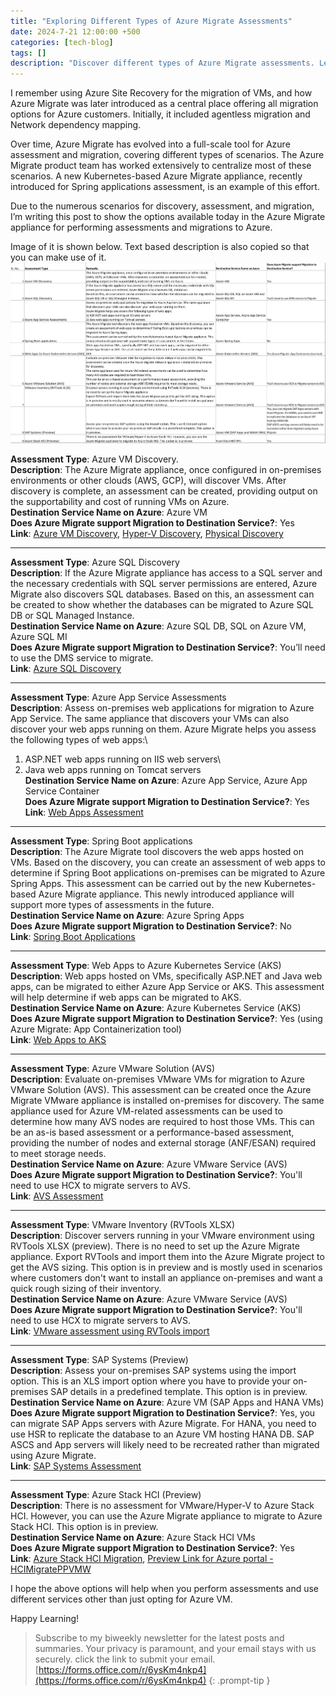 ```yaml
---
title: "Exploring Different Types of Azure Migrate Assessments"
date: 2024-7-21 12:00:00 +500
categories: [tech-blog]
tags: []
description: "Discover different types of Azure Migrate assessments. Learn how to utilize Azure Migrate for effective discovery, assessment and migration of various workloads"
---
```


I remember using Azure Site Recovery for the migration of VMs, and how Azure Migrate was later introduced as a central place offering all migration options for Azure customers. Initially, it included agentless migration and Network dependency mapping.

Over time, Azure Migrate has evolved into a full-scale tool for Azure assessment and migration, covering different types of scenarios. The Azure Migrate product team has worked extensively to centralize most of these scenarios. A new Kubernetes-based Azure Migrate appliance, recently introduced for Spring applications assessment, is an example of this effort.

Due to the numerous scenarios for discovery, assessment, and migration, I’m writing this post to show the options available today in the Azure Migrate appliance for performing assessments and migrations to Azure.

Image of it is shown below. Text based description is also copied so that you can make use of it.
![Table showing different types of assessment supported by Azure Migrate](https://raw.githubusercontent.com/qureshiaquib/qureshiaquib.github.io/main/assets/22072024/types-of-assessment-supported-by-azure-migrate.jpg)

**Assessment Type**: Azure VM Discovery.\
**Description**: The Azure Migrate appliance, once configured in on-premises environments or other clouds (AWS, GCP), will discover VMs. After discovery is complete, an assessment can be created, providing output on the supportability and cost of running VMs on Azure.\
**Destination Service Name on Azure**: Azure VM\
**Does Azure Migrate support Migration to Destination Service?**: Yes\
**Link**: [Azure VM Discovery](https://learn.microsoft.com/en-us/azure/migrate/vmware/tutorial-discover-vmware?context=%2Fazure%2Fmigrate%2Fcontext%2Fvmware-context), [Hyper-V Discovery](https://learn.microsoft.com/en-us/azure/migrate/tutorial-discover-hyper-v), [Physical Discovery](https://learn.microsoft.com/en-us/azure/migrate/tutorial-discover-physical)

-----------------------------------------------------------------------------------------------------
**Assessment Type**: Azure SQL Discovery\
**Description**: If the Azure Migrate appliance has access to a SQL server and the necessary credentials with SQL server permissions are entered, Azure Migrate also discovers SQL databases.
Based on this, an assessment can be created to show whether the databases can be migrated to Azure SQL DB or SQL Managed Instance.\
**Destination Service Name on Azure**: Azure SQL DB, SQL on Azure VM, Azure SQL MI\
**Does Azure Migrate support Migration to Destination Service?**: You’ll need to use the DMS service to migrate.\
**Link**: [Azure SQL Discovery](https://learn.microsoft.com/en-us/azure/migrate/tutorial-assess-sql)

-----------------------------------------------------------------------------------------------------
**Assessment Type**: Azure App Service Assessments\
**Description**: Assess on-premises web applications for migration to Azure App Service. The same appliance that discovers your VMs can also discover your web apps running on them.
Azure Migrate helps you assess the following types of web apps:\
1) ASP.NET web apps running on IIS web servers\
2) Java web apps running on Tomcat servers\
**Destination Service Name on Azure**: Azure App Service, Azure App Service Container\
**Does Azure Migrate support Migration to Destination Service?**: Yes\
**Link**: [Web Apps Assessment](https://learn.microsoft.com/en-us/azure/migrate/tutorial-assess-webapps?pivots=java)

-----------------------------------------------------------------------------------------------------
**Assessment Type**: Spring Boot applications\
**Description**: The Azure Migrate tool discovers the web apps hosted on VMs. Based on the discovery, you can create an assessment of web apps to determine if Spring Boot applications on-premises can be migrated to Azure Spring Apps.
This assessment can be carried out by the new Kubernetes-based Azure Migrate appliance. This newly introduced appliance will support more types of assessments in the future.\
**Destination Service Name on Azure**: Azure Spring Apps\
**Does Azure Migrate support Migration to Destination Service?**: No\
**Link**: [Spring Boot Applications](https://learn.microsoft.com/en-us/azure/migrate/tutorial-discover-spring-boot?tabs=K8-package%2Ccluster)

-----------------------------------------------------------------------------------------------------
**Assessment Type**: Web Apps to Azure Kubernetes Service (AKS)\
**Description**: Web apps hosted on VMs, specifically ASP.NET and Java web apps, can be migrated to either Azure App Service or AKS. This assessment will help determine if web apps can be migrated to AKS.\
**Destination Service Name on Azure**: Azure Kubernetes Service (AKS)\
**Does Azure Migrate support Migration to Destination Service?**: Yes (using Azure Migrate: App Containerization tool)\
**Link**: [Web Apps to AKS](https://learn.microsoft.com/en-us/azure/migrate/tutorial-assess-aspnet-aks?pivots=asp-net)

-----------------------------------------------------------------------------------------------------
**Assessment Type**: Azure VMware Solution (AVS)\
**Description**: Evaluate on-premises VMware VMs for migration to Azure VMware Solution (AVS). This assessment can be created once the Azure Migrate VMware appliance is installed on-premises for discovery.
The same appliance used for Azure VM-related assessments can be used to determine how many AVS nodes are required to host those VMs.
This can be an as-is based assessment or a performance-based assessment, providing the number of nodes and external storage (ANF/ESAN) required to meet storage needs.\
**Destination Service Name on Azure**: Azure VMware Service (AVS)\
**Does Azure Migrate support Migration to Destination Service?**: You'll need to use HCX to migrate servers to AVS.\
**Link**: [AVS Assessment](https://learn.microsoft.com/en-us/azure/migrate/vmware/tutorial-assess-vmware-azure-vmware-solution?context=%2Fazure%2Fmigrate%2Fcontext%2Fvmware-context)

-----------------------------------------------------------------------------------------------------
**Assessment Type**: VMware Inventory (RVTools XLSX)\
**Description**: Discover servers running in your VMware environment using RVTools XLSX (preview). There is no need to set up the Azure Migrate appliance.
Export RVTools and import them into the Azure Migrate project to get the AVS sizing. This option is in preview and is mostly used in scenarios where customers don't want to install an appliance on-premises and want a quick rough sizing of their inventory.\
**Destination Service Name on Azure**: Azure VMware Service (AVS)\
**Does Azure Migrate support Migration to Destination Service?**: You'll need to use HCX to migrate servers to AVS.\
**Link**: [VMware assessment using RVTools import](https://learn.microsoft.com/en-us/azure/migrate/vmware/tutorial-import-vmware-using-rvtools-xlsx)

-----------------------------------------------------------------------------------------------------
**Assessment Type**: SAP Systems (Preview)\
**Description**: Assess your on-premises SAP systems using the import option. This is an XLS import option where you have to provide your on-premises SAP details in a predefined template. This option is in preview.\
**Destination Service Name on Azure**: Azure VM (SAP Apps and HANA VMs)\
**Does Azure Migrate support Migration to Destination Service?**: Yes, you can migrate SAP Apps servers with Azure Migrate. For HANA, you need to use HSR to replicate the database to an Azure VM hosting HANA DB.
SAP ASCS and App servers will likely need to be recreated rather than migrated using Azure Migrate.\
**Link**: [SAP Systems Assessment](https://learn.microsoft.com/en-us/azure/migrate/tutorial-discover-sap-systems)

-----------------------------------------------------------------------------------------------------
**Assessment Type**: Azure Stack HCI (Preview)\
**Description**: There is no assessment for VMware/Hyper-V to Azure Stack HCI. However, you can use the Azure Migrate appliance to migrate to Azure Stack HCI. This option is in preview.\
**Destination Service Name on Azure**: Azure Stack HCI VMs\
**Does Azure Migrate support Migration to Destination Service?**: Yes\
**Link**: [Azure Stack HCI Migration](https://learn.microsoft.com/en-us/azure-stack/hci/migrate/migration-azure-migrate-hci-overview), [Preview Link for Azure portal - HCIMigratePPVMW](https://aka.ms/HCIMigratePPVMW)

I hope the above options will help when you perform assessments and use different services other than just opting for Azure VM.

Happy Learning!

>Subscribe to my biweekly newsletter for the latest posts and summaries. Your privacy is paramount, and your email stays with us securely.
click the link to submit your email.
[https://forms.office.com/r/6ysKm4nkp4](https://forms.office.com/r/6ysKm4nkp4)
{: .prompt-tip }